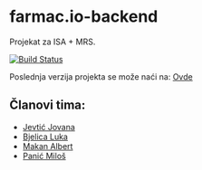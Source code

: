 # farmac.io-backend
Projekat za ISA + MRS.

[![Build Status](https://jenkins.bjelicaluka.com/job/farmac.io-backend/badge/icon)](https://jenkins.bjelicaluka.com/job/farmac.io-backend/)

Poslednja verzija projekta se može naći na: <a href="http://farmac-io.bjelicaluka.com/">Ovde</a>
## Članovi tima:
<ul>
<li><a href="https://github.com/jojev">Jevtić Jovana</a></li>
<li><a href="https://github.com/bjelicaluka">Bjelica Luka</a></li>
<li><a href="https://github.com/albertmakan">Makan	Albert</a></li>
<li><a href="https://github.com/panicmilos">Panić	Miloš</a></li>
</ul>
